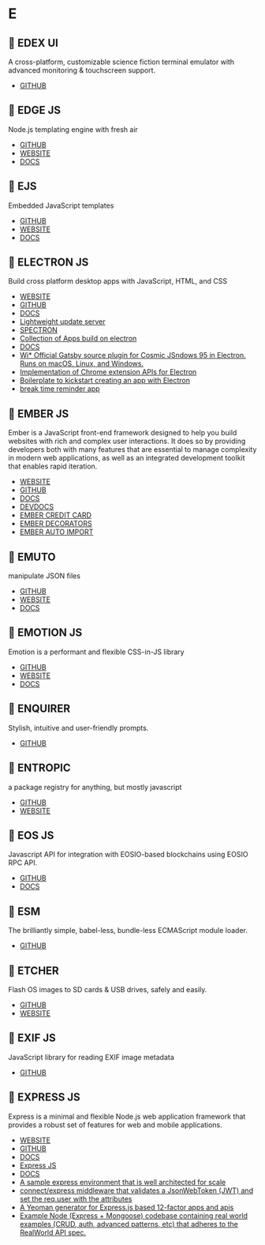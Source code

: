 # E

## :rocket: EDEX UI

A cross-platform, customizable science fiction terminal emulator with advanced monitoring & touchscreen support.

* [GITHUB](https://github.com/GitSquared/edex-ui)

## :rocket: EDGE JS

Node.js templating engine with fresh air

* [GITHUB](https://github.com/edge-js/edge)
* [WEBSITE](https://edge.adonisjs.com/)
* [DOCS](https://edge.adonisjs.com/docs/getting-started)

## :rocket: EJS

Embedded JavaScript templates

* [GITHUB](https://github.com/mde/ejs)
* [WEBSITE](https://ejs.co/)
* [DOCS](https://ejs.co/#docs)

## :rocket: ELECTRON JS

Build cross platform desktop apps with JavaScript, HTML, and CSS

* [WEBSITE](https://electronjs.org/)
* [GITHUB](https://github.com/electron/electron)
* [DOCS](https://electronjs.org/docs)
* [Lightweight update server](https://github.com/zeit/hazel)
* [SPECTRON](https://github.com/electron/spectron)
* [Collection of Apps build on electron](https://github.com/electron/apps)
* [DOCS](https://devdocs.io/electron/)
* [Wi* Official Gatsby source plugin for Cosmic JSndows 95 in Electron. Runs on macOS, Linux, and Windows.](https://github.com/felixrieseberg/windows95)
* [Implementation of Chrome extension APIs for Electron](https://github.com/wexond/electron-extensions)
* [Boilerplate to kickstart creating an app with Electron](https://github.com/sindresorhus/electron-boilerplate)
* [break time reminder app](https://github.com/hovancik/stretchly)

## :rocket: EMBER JS

Ember is a JavaScript front-end framework designed to help you build websites with rich and complex user interactions. It does so by providing developers both with many features that are essential to manage complexity in modern web applications, as well as an integrated development toolkit that enables rapid iteration.

* [WEBSITE](https://emberjs.com/)
* [GITHUB](https://github.com/emberjs/ember.js)
* [DOCS](https://emberjs.com/learn/)
* [DEVDOCS](https://devdocs.io/ember/)
* [EMBER CREDIT CARD](https://github.com/esbanarango/ember-credit-card)
* [EMBER DECORATORS](https://github.com/ember-decorators/ember-decorators)
* [EMBER AUTO IMPORT](https://github.com/ef4/ember-auto-import)

## :rocket: EMUTO

manipulate JSON files

* [GITHUB](https://github.com/kantord/emuto)
* [WEBSITE](https://kantord.github.io/emuto/)
* [DOCS](https://kantord.github.io/emuto/docs/basic-filters)

## :rocket: EMOTION JS

Emotion is a performant and flexible CSS-in-JS library

* [GITHUB](https://github.com/emotion-js/emotion)
* [WEBSITE](https://emotion.sh/)
* [DOCS](https://emotion.sh/docs/introduction)

## :rocket: ENQUIRER

Stylish, intuitive and user-friendly prompts.

* [GITHUB](https://github.com/enquirer/enquirer)

## :rocket: ENTROPIC

a package registry for anything, but mostly javascript

* [GITHUB](https://github.com/entropic-dev/entropic)
* [WEBSITE](https://discourse.entropic.dev/)

## :rocket: EOS JS

Javascript API for integration with EOSIO-based blockchains using EOSIO RPC API.

* [GITHUB](https://github.com/EOSIO/eosjs)
* [DOCS](https://eosio.github.io/eosjs/)

## :rocket: ESM

The brilliantly simple, babel-less, bundle-less ECMAScript module loader.

* [GITHUB](https://github.com/standard-things/esm)

## :rocket: ETCHER

Flash OS images to SD cards & USB drives, safely and easily.

* [GITHUB](https://github.com/balena-io/etcher)
* [WEBSITE](https://www.balena.io/etcher/)

## :rocket: EXIF JS

JavaScript library for reading EXIF image metadata

* [GITHUB](https://github.com/exif-js/exif-js)

## :rocket: EXPRESS JS

Express is a minimal and flexible Node.js web application framework that provides a robust set of features for web and mobile applications.

* [WEBSITE](https://expressjs.com/)
* [GITHUB](https://github.com/expressjs/expressjs.com)
* [DOCS](https://expressjs.com/en/guide/routing.html)
* [Express JS](https://www.javatpoint.com/expressjs-tutorial)
* [DOCS](https://devdocs.io/express/)
* [A sample express environment that is well architected for scale](https://github.com/kelyvin/express-env-example)
* [connect/express middleware that validates a JsonWebToken (JWT) and set the req.user with the attributes](https://github.com/auth0/express-jwt)
* [A Yeoman generator for Express.js based 12-factor apps and apis](https://github.com/cdimascio/generator-express-no-stress)
* [Example Node (Express + Mongoose) codebase containing real world examples (CRUD, auth, advanced patterns, etc) that adheres to the RealWorld API spec.](https://github.com/gothinkster/node-express-realworld-example-app)
